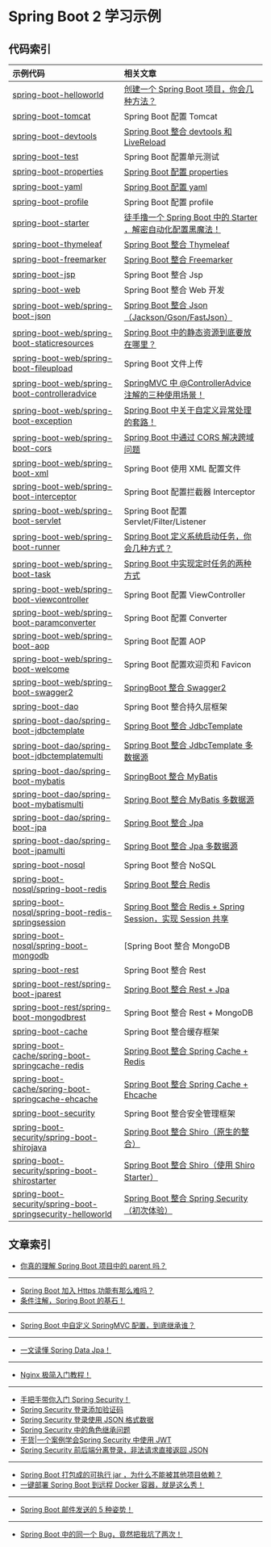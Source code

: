 # Spring Boot 2 学习示例

## 代码索引

|示例代码|相关文章|
|:-|:-|
|[spring-boot-helloworld](https://github.com/zhengjian511/spring-boot-samples/tree/master/spring-boot-helloworld)|[创建一个 Spring Boot 项目，你会几种方法？](http://springboot.javaboy.org/2019/0412/springboot-init)|
|[spring-boot-tomcat](https://github.com/zhengjian511/spring-boot-samples/tree/master/spring-boot-tomcat)|Spring Boot 配置 Tomcat|
|[spring-boot-devtools](https://github.com/zhengjian511/spring-boot-samples/tree/master/spring-boot-devtools)|[Spring Boot 整合 devtools 和 LiveReload](http://springboot.javaboy.org/2019/0808/springboot-livereload)|
|[spring-boot-test](https://github.com/zhengjian511/spring-boot-samples/tree/master/spring-boot-test)|Spring Boot 配置单元测试|
|[spring-boot-properties](https://github.com/zhengjian511/spring-boot-samples/tree/master/spring-boot-properties)|[Spring Boot 配置 properties](http://springboot.javaboy.org/2019/0530/application.properties)|
|[spring-boot-yaml](https://github.com/zhengjian511/spring-boot-samples/tree/master/spring-boot-yaml)|[Spring Boot 配置 yaml](http://springboot.javaboy.org/2019/0416/spring-boot-yaml)|
|[spring-boot-profile](https://github.com/zhengjian511/spring-boot-samples/tree/master/spring-boot-profile)|Spring Boot 配置 profile|
|[spring-boot-starter](https://github.com/zhengjian511/spring-boot-samples/tree/master/spring-boot-starter)|[徒手撸一个 Spring Boot 中的 Starter ，解密自动化配置黑魔法！](http://springboot.javaboy.org/2019/0520/springboot-starter)|
|[spring-boot-thymeleaf](https://github.com/zhengjian511/spring-boot-samples/tree/master/spring-boot-thymeleaf)|[Spring Boot 整合 Thymeleaf](http://springboot.javaboy.org/2019/0613/springboot-thymeleaf)|
|[spring-boot-freemarker](https://github.com/zhengjian511/spring-boot-samples/tree/master/spring-boot-freemarker)|[Spring Boot 整合 Freemarker](http://springboot.javaboy.org/2019/0705/springboot-freemarker)|
|[spring-boot-jsp](https://github.com/zhengjian511/spring-boot-samples/tree/master/spring-boot-jsp)|Spring Boot 整合 Jsp|
|[spring-boot-web](https://github.com/zhengjian511/spring-boot-samples/tree/master/spring-boot-web)|Spring Boot 整合 Web 开发|
|[spring-boot-web/spring-boot-json](https://github.com/zhengjian511/spring-boot-samples/tree/master/spring-boot-web/spring-boot-json)|[Spring Boot 整合 Json（Jackson/Gson/FastJson）](http://springboot.javaboy.org/2019/0528/javassm#64-json-%E9%85%8D%E7%BD%AE)|
|[spring-boot-web/spring-boot-staticresources](https://github.com/zhengjian511/spring-boot-samples/tree/master/spring-boot-web/spring-boot-staticresources)|[Spring Boot 中的静态资源到底要放在哪里？](http://springboot.javaboy.org/2019/0408/springboot-static-resources)|
|[spring-boot-web/spring-boot-fileupload](https://github.com/zhengjian511/spring-boot-samples/tree/master/spring-boot-web/spring-boot-fileupload)|Spring Boot 文件上传|
|[spring-boot-web/spring-boot-controlleradvice](https://github.com/zhengjian511/spring-boot-samples/tree/master/spring-boot-web/spring-boot-controlleradvice)|[SpringMVC 中 @ControllerAdvice 注解的三种使用场景！](http://springboot.javaboy.org/2019/0422/springmvc-controlleradvice)|
|[spring-boot-web/spring-boot-exception](https://github.com/zhengjian511/spring-boot-samples/tree/master/spring-boot-web/spring-boot-exception)|[Spring Boot 中关于自定义异常处理的套路！](http://springboot.javaboy.org/2019/0417/spring-boot-exception)|
|[spring-boot-web/spring-boot-cors](https://github.com/zhengjian511/spring-boot-samples/tree/master/spring-boot-web/spring-boot-cors)|[Spring Boot 中通过 CORS 解决跨域问题](http://springboot.javaboy.org/2019/0412/springboot-cors)|
|[spring-boot-web/spring-boot-xml](https://github.com/zhengjian511/spring-boot-samples/tree/master/spring-boot-web/spring-boot-xml)|Spring Boot 使用 XML 配置文件|
|[spring-boot-web/spring-boot-interceptor](https://github.com/zhengjian511/spring-boot-samples/tree/master/spring-boot-web/spring-boot-interceptor)|Spring Boot 配置拦截器 Interceptor|
|[spring-boot-web/spring-boot-servlet](https://github.com/zhengjian511/spring-boot-samples/tree/master/spring-boot-web/spring-boot-servlet)|Spring Boot 配置 Servlet/Filter/Listener|
|[spring-boot-web/spring-boot-runner](https://github.com/zhengjian511/spring-boot-samples/tree/master/spring-boot-web/spring-boot-runner)|[Spring Boot 定义系统启动任务，你会几种方式？](http://springboot.javaboy.org/2019/0415/springboot-commandlinerunner)|
|[spring-boot-web/spring-boot-task](https://github.com/zhengjian511/spring-boot-samples/tree/master/spring-boot-web/spring-boot-task)|[Spring Boot 中实现定时任务的两种方式](http://springboot.javaboy.org/2019/0418/springboot-schedule-task)|
|[spring-boot-web/spring-boot-viewcontroller](https://github.com/zhengjian511/spring-boot-samples/tree/master/spring-boot-web/spring-boot-viewcontroller)|Spring Boot 配置 ViewController|
|[spring-boot-web/spring-boot-paramconverter](https://github.com/zhengjian511/spring-boot-samples/tree/master/spring-boot-web/spring-boot-paramconverter)|Spring Boot 配置 Converter|
|[spring-boot-web/spring-boot-aop](https://github.com/zhengjian511/spring-boot-samples/tree/master/spring-boot-web/spring-boot-aop)|Spring Boot 配置 AOP|
|[spring-boot-web/spring-boot-welcome](https://github.com/zhengjian511/spring-boot-samples/tree/master/spring-boot-web/spring-boot-welcome)|Spring Boot 配置欢迎页和 Favicon|
|[spring-boot-web/spring-boot-swagger2](https://github.com/zhengjian511/spring-boot-samples/tree/master/spring-boot-web/spring-boot-swagger2)|[SpringBoot 整合 Swagger2](http://springboot.javaboy.org/2019/0416/springboot-swagger)|
|[spring-boot-dao](https://github.com/zhengjian511/spring-boot-samples/tree/master/spring-boot-dao)|Spring Boot 整合持久层框架|
|[spring-boot-dao/spring-boot-jdbctemplate](https://github.com/zhengjian511/spring-boot-samples/tree/master/spring-boot-dao/spring-boot-jdbctemplate)|[Spring Boot 整合 JdbcTemplate](http://springboot.javaboy.org/2019/0406/jdbctemplate)|
|[spring-boot-dao/spring-boot-jdbctemplatemulti](https://github.com/zhengjian511/spring-boot-samples/tree/master/spring-boot-dao/spring-boot-jdbctemplatemulti)|[Spring Boot 整合 JdbcTemplate 多数据源](http://springboot.javaboy.org/2019/0406/springboot-jdbctemplate)|
|[spring-boot-dao/spring-boot-mybatis](https://github.com/zhengjian511/spring-boot-samples/tree/master/spring-boot-dao/spring-boot-mybatis)|[SpringBoot 整合 MyBatis](http://springboot.javaboy.org/2019/0407/springboot-mybatis)|
|[spring-boot-dao/spring-boot-mybatismulti](https://github.com/zhengjian511/spring-boot-samples/tree/master/spring-boot-dao/spring-boot-mybatismulti)|[Spring Boot 整合 MyBatis 多数据源](http://springboot.javaboy.org/2019/0407/mybatis-multi)|
|[spring-boot-dao/spring-boot-jpa](https://github.com/zhengjian511/spring-boot-samples/tree/master/spring-boot-dao/spring-boot-jpa)|[Spring Boot 整合 Jpa](http://springboot.javaboy.org/2019/0407/springboot-jpa)|
|[spring-boot-dao/spring-boot-jpamulti](https://github.com/zhengjian511/spring-boot-samples/tree/master/spring-boot-dao/spring-boot-jpamulti)|[Spring Boot 整合 Jpa 多数据源](http://springboot.javaboy.org/2019/0407/springboot-jpa-multi)|
|[spring-boot-nosql](https://github.com/zhengjian511/spring-boot-samples/tree/master/spring-boot-nosql)|Spring Boot 整合 NoSQL|
|[spring-boot-nosql/spring-boot-redis](https://github.com/zhengjian511/spring-boot-samples/tree/master/spring-boot-nosql/spring-boot-redis)|[Spring Boot 整合 Redis](http://springboot.javaboy.org/2019/0603/springboot-redis)|
|[spring-boot-nosql/spring-boot-redis-springsession](https://github.com/zhengjian511/spring-boot-samples/tree/master/spring-boot-nosql/spring-boot-redis-springsession)|[Spring Boot 整合 Redis + Spring Session，实现 Session 共享](http://springboot.javaboy.org/2019/0604/springboot-springsession)|
|[spring-boot-nosql/spring-boot-mongodb](https://github.com/zhengjian511/spring-boot-samples/tree/master/spring-boot-nosql/spring-boot-mongodb)|[Spring Boot 整合 MongoDB|
|[spring-boot-rest](https://github.com/zhengjian511/spring-boot-samples/tree/master/spring-boot-rest)|Spring Boot 整合 Rest|
|[spring-boot-rest/spring-boot-jparest](https://github.com/zhengjian511/spring-boot-samples/tree/master/spring-boot-rest/spring-boot-jparest)|[Spring Boot 整合 Rest + Jpa](http://springboot.javaboy.org/2019/0606/springboot-restful)|
|[spring-boot-rest/spring-boot-mongodbrest](https://github.com/zhengjian511/spring-boot-samples/tree/master/spring-boot-rest/spring-boot-mongodbrest)|Spring Boot 整合 Rest + MongoDB|
|[spring-boot-cache](https://github.com/zhengjian511/spring-boot-samples/tree/master/spring-boot-cache)|Spring Boot 整合缓存框架|
|[spring-boot-cache/spring-boot-springcache-redis](https://github.com/zhengjian511/spring-boot-samples/tree/master/spring-boot-cache/spring-boot-springcache-redis)|[Spring Boot 整合 Spring Cache + Redis](http://springboot.javaboy.org/2019/0416/springboot-redis)|
|[spring-boot-cache/spring-boot-springcache-ehcache](https://github.com/zhengjian511/spring-boot-samples/tree/master/spring-boot-cache/spring-boot-springcache-ehcache)|[Spring Boot 整合 Spring Cache + Ehcache](http://springboot.javaboy.org/2019/0612/springboot-ehcache)|
|[spring-boot-security](https://github.com/zhengjian511/spring-boot-samples/tree/master/spring-boot-security)|Spring Boot 整合安全管理框架|
|[spring-boot-security/spring-boot-shirojava](https://github.com/zhengjian511/spring-boot-samples/tree/master/spring-boot-security/spring-boot-shirojava)|[Spring Boot 整合 Shiro（原生的整合）](http://springboot.javaboy.org/2019/0611/springboot-shiro)|
|[spring-boot-security/spring-boot-shirostarter](https://github.com/zhengjian511/spring-boot-samples/tree/master/spring-boot-security/spring-boot-shirostarter)|[Spring Boot 整合 Shiro（使用 Shiro Starter）](http://springboot.javaboy.org/2019/0611/springboot-shiro#%E4%BD%BF%E7%94%A8-shiro-starter)|
|[spring-boot-security/spring-boot-springsecurity-helloworld](https://github.com/zhengjian511/spring-boot-samples/tree/master/spring-boot-security/spring-boot-springsecurity-helloworld)|[Spring Boot 整合 Spring Security（初次体验）](http://springboot.javaboy.org/2019/0725/springboot-springsecurity#2%E5%88%9D%E6%AC%A1%E4%BD%93%E9%AA%8C)|

## 文章索引
- [你真的理解 Spring Boot 项目中的 parent 吗？](http://springboot.javaboy.org/2019/0413/spring-boot-parent)
---
- [Spring Boot 加入 Https 功能有那么难吗？](http://springboot.javaboy.org/2019/0813/springboot-https)
- [条件注解，Spring Boot 的基石！](http://springboot.javaboy.org/2019/0802/springboot-conditional)
---
- [Spring Boot 中自定义 SpringMVC 配置，到底继承谁？](http://springboot.javaboy.org/2019/0912/springmvc-config)
---
- [一文读懂 Spring Data Jpa！](http://springboot.javaboy.org/2019/0412/springdata-jpa)
---
- [Nginx 极简入门教程！](http://springboot.javaboy.org/2019/0605/nginx-guide)
---
- [手把手带你入门 Spring Security！](http://springboot.javaboy.org/2019/0725/springboot-springsecurity)
- [Spring Security 登录添加验证码](http://springboot.javaboy.org/2019/0613/springsecurity-verifycode)
- [Spring Security 登录使用 JSON 格式数据](http://springboot.javaboy.org/2019/0613/springsecurity-json)
- [Spring Security 中的角色继承问题](http://springboot.javaboy.org/2019/0613/springsecurity-role)
- [干货|一个案例学会Spring Security 中使用 JWT](http://springboot.javaboy.org/2019/0408/springboot-jwt)
- [Spring Security 前后端分离登录，非法请求直接返回 JSON](http://springboot.javaboy.org/2019/1016/springsecurity-login-json)
---
- [Spring Boot 打包成的可执行 jar ，为什么不能被其他项目依赖？](http://springboot.javaboy.org/2019/0709/springboot-jar)
- [一键部署 Spring Boot 到远程 Docker 容器，就是这么秀！](http://springboot.javaboy.org/2019/0830/springboot-docker)
---
- [Spring Boot 邮件发送的 5 种姿势！](http://springboot.javaboy.org/2019/0717/springboot-mail)
---
- [Spring Boot 中的同一个 Bug，竟然把我坑了两次！](http://springboot.javaboy.org/2019/0814/springboot-bug)

